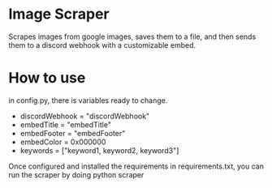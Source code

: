 # Image Scraper
Scrapes images from google images, saves them to a file, and then sends them to a discord webhook with a customizable embed. 

# How to use
in config.py, there is variables ready to change.

- discordWebhook = "discordWebhook"
- embedTitle = "embedTitle"
- embedFooter = "embedFooter"
- embedColor = 0x000000
- keywords = ["keyword1, keyword2, keyword3"]

Once configured and installed the requirements in requirements.txt, you can run the scraper by doing python scraper


